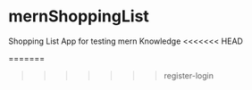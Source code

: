 # mernShoppingList

Shopping List App for testing mern Knowledge
<<<<<<< HEAD

=======
>>>>>>> register-login
